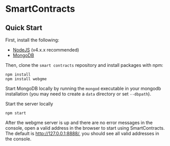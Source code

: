 # SmartContracts

## Quick Start
First, install the following:
- [NodeJS](https://nodejs.org/en/) (v4.x.x recommended)
- [MongoDB](https://www.mongodb.com/)

Then, clone the `smart contracts` repository and install packages with npm:
```
npm install
npm install webgme
```
Start MongoDB locally by running the `mongod` executable in your mongodb installation (you may need to create a `data` directory or set `--dbpath`).

Start the server locally
```
npm start
```
After the webgme server is up and there are no error messages in the console, open a valid address in the browser to start using SmartContracts. The default is http://127.0.0.1:8888/, you should see all valid addresses in the console.
